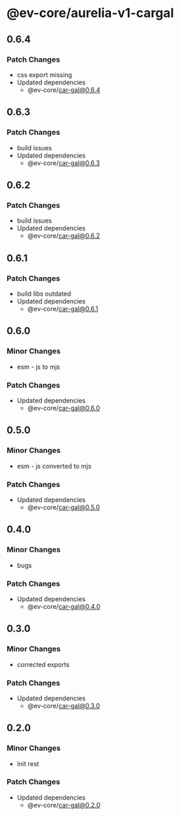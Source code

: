 # @ev-core/aurelia-v1-cargal

## 0.6.4

### Patch Changes

- css export missing
- Updated dependencies
  - @ev-core/car-gal@0.6.4

## 0.6.3

### Patch Changes

- build issues
- Updated dependencies
  - @ev-core/car-gal@0.6.3

## 0.6.2

### Patch Changes

- build issues
- Updated dependencies
  - @ev-core/car-gal@0.6.2

## 0.6.1

### Patch Changes

- build libs outdated
- Updated dependencies
  - @ev-core/car-gal@0.6.1

## 0.6.0

### Minor Changes

- esm - js to mjs

### Patch Changes

- Updated dependencies
  - @ev-core/car-gal@0.6.0

## 0.5.0

### Minor Changes

- esm - js converted to mjs

### Patch Changes

- Updated dependencies
  - @ev-core/car-gal@0.5.0

## 0.4.0

### Minor Changes

- bugs

### Patch Changes

- Updated dependencies
  - @ev-core/car-gal@0.4.0

## 0.3.0

### Minor Changes

- corrected exports

### Patch Changes

- Updated dependencies
  - @ev-core/car-gal@0.3.0

## 0.2.0

### Minor Changes

- Init rest

### Patch Changes

- Updated dependencies
  - @ev-core/car-gal@0.2.0
